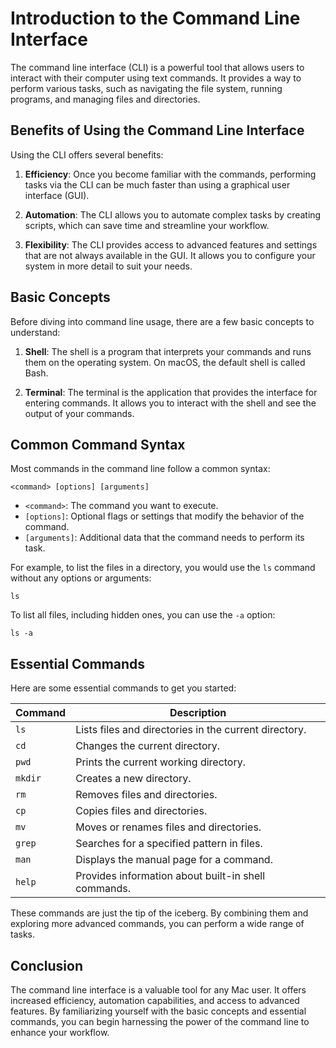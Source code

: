 # Introduction to the Command Line Interface

The command line interface (CLI) is a powerful tool that allows users to interact with their computer using text commands. It provides a way to perform various tasks, such as navigating the file system, running programs, and managing files and directories.

## Benefits of Using the Command Line Interface

Using the CLI offers several benefits:

1. **Efficiency**: Once you become familiar with the commands, performing tasks via the CLI can be much faster than using a graphical user interface (GUI).

2. **Automation**: The CLI allows you to automate complex tasks by creating scripts, which can save time and streamline your workflow.

3. **Flexibility**: The CLI provides access to advanced features and settings that are not always available in the GUI. It allows you to configure your system in more detail to suit your needs.

## Basic Concepts

Before diving into command line usage, there are a few basic concepts to understand:

1. **Shell**: The shell is a program that interprets your commands and runs them on the operating system. On macOS, the default shell is called Bash.

2. **Terminal**: The terminal is the application that provides the interface for entering commands. It allows you to interact with the shell and see the output of your commands.

## Common Command Syntax

Most commands in the command line follow a common syntax:

```
<command> [options] [arguments]
```

- `<command>`: The command you want to execute.
- `[options]`: Optional flags or settings that modify the behavior of the command.
- `[arguments]`: Additional data that the command needs to perform its task.

For example, to list the files in a directory, you would use the `ls` command without any options or arguments:

```
ls
```

To list all files, including hidden ones, you can use the `-a` option:

```
ls -a
```

## Essential Commands

Here are some essential commands to get you started:

| Command   | Description                                                     |
|-----------|-----------------------------------------------------------------|
| `ls`      | Lists files and directories in the current directory.           |
| `cd`      | Changes the current directory.                                  |
| `pwd`     | Prints the current working directory.                           |
| `mkdir`   | Creates a new directory.                                        |
| `rm`      | Removes files and directories.                                  |
| `cp`      | Copies files and directories.                                   |
| `mv`      | Moves or renames files and directories.                         |
| `grep`    | Searches for a specified pattern in files.                      |
| `man`     | Displays the manual page for a command.                         |
| `help`    | Provides information about built-in shell commands.             |

These commands are just the tip of the iceberg. By combining them and exploring more advanced commands, you can perform a wide range of tasks.

## Conclusion

The command line interface is a valuable tool for any Mac user. It offers increased efficiency, automation capabilities, and access to advanced features. By familiarizing yourself with the basic concepts and essential commands, you can begin harnessing the power of the command line to enhance your workflow.
